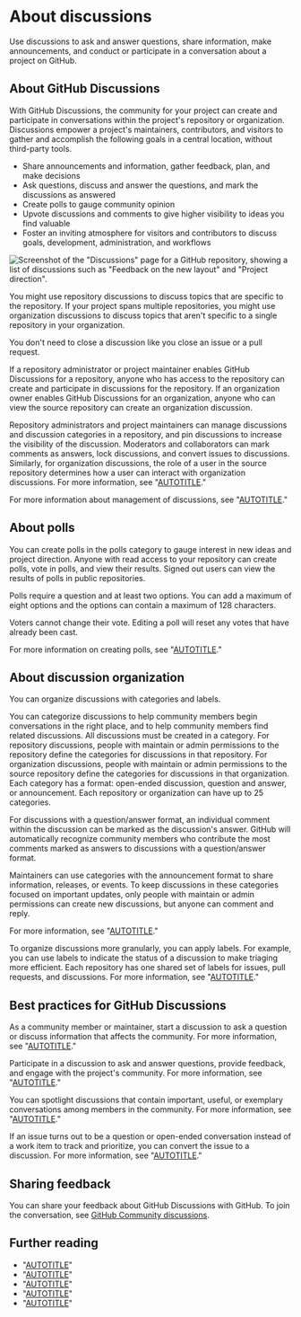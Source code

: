 # About discussions

Use discussions to ask and answer questions, share information, make announcements, and conduct or participate in a conversation about a project on GitHub.

## About GitHub Discussions

With GitHub Discussions, the community for your project can create and participate in conversations within the project's repository or organization. Discussions empower a project's maintainers, contributors, and visitors to gather and accomplish the following goals in a central location, without third-party tools.

- Share announcements and information, gather feedback, plan, and make decisions
- Ask questions, discuss and answer the questions, and mark the discussions as answered
- Create polls to gauge community opinion
- Upvote discussions and comments to give higher visibility to ideas you find valuable
- Foster an inviting atmosphere for visitors and contributors to discuss goals, development, administration, and workflows

![Screenshot of the "Discussions" page for a GitHub repository, showing a list of discussions such as "Feedback on the new layout" and "Project direction".](/assets/images/help/discussions/hero.png)

You might use repository discussions to discuss topics that are specific to the repository. If your project spans multiple repositories, you might use organization discussions to discuss topics that aren't specific to a single repository in your organization.

You don't need to close a discussion like you close an issue or a pull request.

If a repository administrator or project maintainer enables GitHub Discussions for a repository, anyone who has access to the repository can create and participate in discussions for the repository. If an organization owner enables GitHub Discussions for an organization, anyone who can view the source repository can create an organization discussion.

Repository administrators and project maintainers can manage discussions and discussion categories in a repository, and pin discussions to increase the visibility of the discussion. Moderators and collaborators can mark comments as answers, lock discussions, and convert issues to discussions. Similarly, for organization discussions, the role of a user in the source repository determines how a user can interact with organization discussions. For more information, see "[AUTOTITLE](/organizations/managing-user-access-to-your-organizations-repositories/managing-repository-roles/repository-roles-for-an-organization)."

For more information about management of discussions, see "[AUTOTITLE](/discussions/managing-discussions-for-your-community/managing-discussions)."

## About polls

You can create polls in the polls category to gauge interest in new ideas and project direction. Anyone with read access to your repository can create polls, vote in polls, and view their results. Signed out users can view the results of polls in public repositories.

Polls require a question and at least two options. You can add a maximum of eight options and the options can contain a maximum of 128 characters.

Voters cannot change their vote. Editing a poll will reset any votes that have already been cast.

For more information on creating polls, see "[AUTOTITLE](/discussions/collaborating-with-your-community-using-discussions/participating-in-a-discussion#creating-a-poll)."

## About discussion organization

You can organize discussions with categories and labels.

You can categorize discussions to help community members begin conversations in the right place, and to help community members find related discussions. All discussions must be created in a category. For repository discussions, people with maintain or admin permissions to the repository define the categories for discussions in that repository. For organization discussions, people with maintain or admin permissions to the source repository define the categories for discussions in that organization. Each category has a format: open-ended discussion, question and answer, or announcement. Each repository or organization can have up to 25 categories.

For discussions with a question/answer format, an individual comment within the discussion can be marked as the discussion's answer. GitHub will automatically recognize community members who contribute the most comments marked as answers to discussions with a question/answer format.

Maintainers can use categories with the announcement format to share information, releases, or events. To keep discussions in these categories focused on important updates, only people with maintain or admin permissions can create new discussions, but anyone can comment and reply.

For more information, see "[AUTOTITLE](/discussions/managing-discussions-for-your-community/managing-categories-for-discussions)."

To organize discussions more granularly, you can apply labels. For example, you can use labels to indicate the status of a discussion to make triaging more efficient. Each repository has one shared set of labels for issues, pull requests, and discussions. For more information, see "[AUTOTITLE](/issues/using-labels-and-milestones-to-track-work/managing-labels)."

## Best practices for GitHub Discussions

As a community member or maintainer, start a discussion to ask a question or discuss information that affects the community. For more information, see "[AUTOTITLE](/discussions/collaborating-with-your-community-using-discussions/collaborating-with-maintainers-using-discussions)."

Participate in a discussion to ask and answer questions, provide feedback, and engage with the project's community. For more information, see "[AUTOTITLE](/discussions/collaborating-with-your-community-using-discussions/participating-in-a-discussion)."

You can spotlight discussions that contain important, useful, or exemplary conversations among members in the community. For more information, see "[AUTOTITLE](/discussions/managing-discussions-for-your-community/managing-discussions#pinning-a-discussion)."

If an issue turns out to be a question or open-ended conversation instead of a work item to track and prioritize, you can convert the issue to a discussion. For more information, see "[AUTOTITLE](/discussions/managing-discussions-for-your-community/moderating-discussions#converting-an-issue-to-a-discussion)."

## Sharing feedback

You can share your feedback about GitHub Discussions with GitHub. To join the conversation, see [GitHub Community discussions](https://github.com/orgs/community/discussions/categories/discussions).

## Further reading

- "[AUTOTITLE](/get-started/writing-on-github/getting-started-with-writing-and-formatting-on-github/about-writing-and-formatting-on-github)"
- "[AUTOTITLE](/search-github/searching-on-github/searching-discussions)"
- "[AUTOTITLE](/account-and-profile/managing-subscriptions-and-notifications-on-github/setting-up-notifications/about-notifications)"
- "[AUTOTITLE](/communities/moderating-comments-and-conversations)"
- "[AUTOTITLE](/communities/maintaining-your-safety-on-github)"
